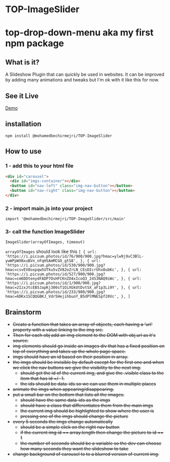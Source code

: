 # TOP-ImageSlider

# top-drop-down-menu aka my first npm package

## What is it?

A Slideshow Plugin that can quickly be used in websites. It can be improved by adding many animations and tweaks but I'm ok with it like this for now.

## See it Live

[Demo](https://mohamedbechirmejri.github.io/TOP-ImageSlider/)

## installation

`npm install @mohamedbechirmejri/TOP-ImageSlider`

## How to use

### 1 - add this to your html file

```html
<div id="carousel">
  <div id="imgs-container"></div>
  <button id="nav-left" class="img-nav-button"></button>
  <button id="nav-right" class="img-nav-button"></button>
</div>
```

### 2 - import main.js into your project

`import '@mohamedbechirmejri/TOP-ImageSlider/src/main'`

### 3- call the function ImageSlider

`ImageSlider(arrayOfImages, timeout)`

`arrayOfImages` should look like this `[
    { url: 'https://i.picsum.photos/id/76/900/900.jpg?hmac=ylw9j9vC3BlL-ywWPpWXNxuBVn_nFqHSAmMCGO_gtS8', },
    { url: 'https://i.picsum.photos/id/530/900/900.jpg?hmac=csvEV8oxpqw5UTku5vZV82oZrLN_CEsDIcrUhx8ubKc', },
    { url: 'https://i.picsum.photos/id/527/900/900.jpg?hmac=cm6DDtenydFADP7OsHFCKnZO4xIcoQ3_24S3NAQ9iWc', },
    { url: 'https://i.picsum.photos/id/1/900/900.jpg?hmac=2IzxJtcEB5JapKj300sT1OiXGkUtDvtSX_aF1p3Li9Y', },
    { url: 'https://i.picsum.photos/id/233/900/900.jpg?hmac=6DKx1SCQQGBKJ_Vdr5HejihbuoY_B5dPlMNESpf20Vc', }, ]`

## Brainstorm

- ~~Create a function that takes an array of objects, each having a 'url' property with a value linking to the img src.~~
- ~~Then for each obj add an img element to the DOM with obj.url as it's source.~~
- ~~img elements should go inside an images div that has a fixed position on top of everything and takes up the whole page space.~~
- ~~imgs should have an id based on their position in array.~~
- ~~the imgs should be invisible by default except for the first one and when we click the nav buttons we give the visibility to the next img.~~
  - ~~should get the id of the current img, and give the .visible class to the item that has id +/- 1.~~
  - ~~the ids should be data-ids so we can use them in multiple places~~
- ~~animate the imgs when appearing/disappearing.~~
- ~~put a small bar on the bottom that lists all the images.~~
  - ~~should have the same data-ids as the imgs~~
  - ~~should have a class that differentiates them from the main imgs~~
  - ~~the current img should be highlighted to show where the user is~~
  - ~~pressing one of the imgs should change the picture~~
- ~~every 5 seconds the imgs change automatically~~
  - ~~should be a simple click on the right nav button~~
  - ~~if the current img id == array.length then change the picture to id == 1~~
  - ~~the number of seconds should be a variable so the dev can choose how many seconds they want the slideshow to take~~
- ~~change background of carousel to to a blurred version of current img.~~
